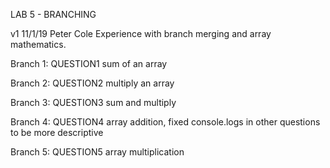 LAB 5 - BRANCHING

v1 11/1/19 Peter Cole
Experience with branch merging and array mathematics.

Branch 1: QUESTION1
    sum of an array

Branch 2: QUESTION2
    multiply an array

Branch 3: QUESTION3
    sum and multiply

Branch 4: QUESTION4
    array addition, fixed console.logs in other questions to be more descriptive

Branch 5: QUESTION5
    array multiplication



